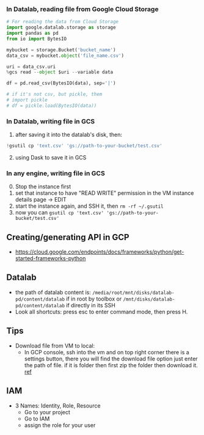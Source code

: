 ### In Datalab, reading file from Google Cloud Storage

```python
# For reading the data from Cloud Storage
import google.datalab.storage as storage
import pandas as pd
from io import BytesIO

mybucket = storage.Bucket('bucket_name')
data_csv = mybucket.object('file_name.csv')

uri = data_csv.uri
%gcs read --object $uri --variable data

df = pd.read_csv(BytesIO(data), sep='|')

# if it's not csv, but pickle, them
# import pickle
# df = pickle.load(BytesIO(data))
```

### In Datalab, writing file in GCS 
1. after saving it into the datalab's disk, then:
```python
!gsutil cp 'text.csv' 'gs://path-to-your-bucket/test.csv'
```
2. using Dask to save it in GCS

### In any engine, writing file in GCS
0. Stop the instance first
1. set that instance to have "READ WRITE" permission in the VM instance details page -> EDIT
2. start the instance again, and SSH it, then ```rm -rf ~/.gsutil ```
3. now you can ```gsutil cp 'text.csv' 'gs://path-to-your-bucket/test.csv'```


Creating/generating API in GCP
--------------------------
- https://cloud.google.com/endpoints/docs/frameworks/python/get-started-frameworks-python

Datalab
------
- the path of datalab content is: ```/media/root/mnt/disks/datalab-pd/content/datalab``` if in root by toolbox or ```/mnt/disks/datalab-pd/content/datalab``` if directly in its SSH
- Look all shortcuts: press esc to enter command mode, then press H.

Tips
---
- Download file from VM to local:
  - In GCP console, ssh into the vm and on top right corner there is a settings button, there you will find the download file option just enter the path of file. if it is folder then first zip the folder then download it. [ref](https://stackoverflow.com/questions/44982313/how-to-copy-files-from-google-compute-engine-to-local-directory)


## IAM
- 3 Names: Identity, Role, Resource
  - Go to your project
  - Go to IAM
  - assign the role for your user
